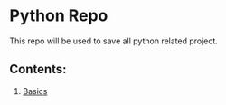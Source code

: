# Python Repo

This repo will be used to save all python related project.

## Contents:
1. [Basics](/basics.py)